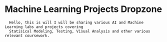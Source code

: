 # Machine Learning Projects Dropzone
      Hello, this is will I will be sharing various AI and Machine Learning labs and projects covering 
      Statisical Modeling, Testing, Visual Analysis and other various relevant coursework.
